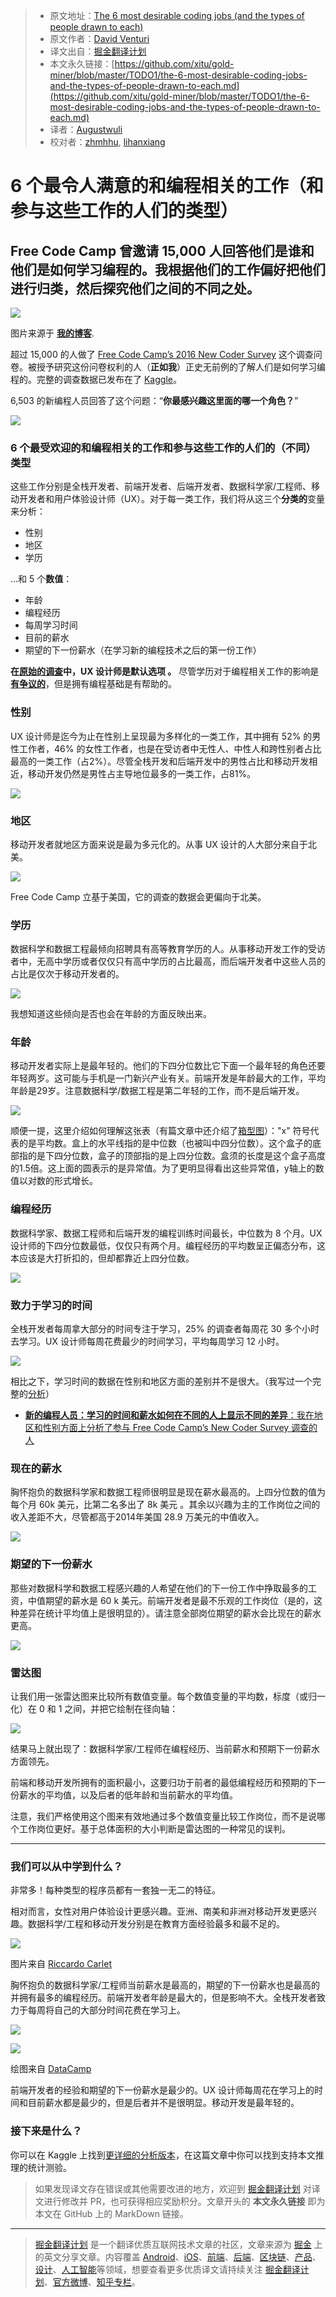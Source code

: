 > * 原文地址：[The 6 most desirable coding jobs (and the types of people drawn to each)](https://medium.freecodecamp.org/the-6-most-desirable-coding-jobs-and-the-types-of-people-drawn-to-each-aebac45fd7f7)
> * 原文作者：[David Venturi](https://medium.freecodecamp.org/@davidventuri?source=post_header_lockup)
> * 译文出自：[掘金翻译计划](https://github.com/xitu/gold-miner)
> * 本文永久链接：[https://github.com/xitu/gold-miner/blob/master/TODO1/the-6-most-desirable-coding-jobs-and-the-types-of-people-drawn-to-each.md](https://github.com/xitu/gold-miner/blob/master/TODO1/the-6-most-desirable-coding-jobs-and-the-types-of-people-drawn-to-each.md)
> * 译者：[Augustwuli](https://github.com/Augustwuli)
> * 校对者：[zhmhhu](https://github.com/zhmhhu), [lihanxiang](https://github.com/lihanxiang)

# 6 个最令人满意的和编程相关的工作（和参与这些工作的人们的类型）

## Free Code Camp 曾邀请 15,000 人回答他们是谁和他们是如何学习编程的。我根据他们的工作偏好把他们进行归类，然后探究他们之间的不同之处。

![](https://cdn-images-1.medium.com/max/2000/1*g4XcQbA156OfOKVlMox2Tw.png)

图片来源于 [**我的博客**](http://davidventuri.com/).

超过 15,000 的人做了 [Free Code Camp’s 2016 New Coder Survey](https://medium.freecodecamp.com/we-asked-15-000-people-who-they-are-and-how-theyre-learning-to-code-4104e29b2781#.jlsxxy4si) 这个调查问卷。被授予研究这份问卷权利的人（**正如我**）正史无前例的了解人们是如何学习编程的。完整的调查数据已发布在了 [Kaggle](https://www.kaggle.com/freecodecamp/2016-new-coder-survey-)。

6,503 的新编程人员回答了这个问题：“**你最感兴趣这里面的哪一个角色？**”

![](https://cdn-images-1.medium.com/max/800/1*JvwYcnfRj4Iagpz9iPNhhA.png)

### 6 个最受欢迎的和编程相关的工作和参与这些工作的人们的（不同）类型

这些工作分别是全栈开发者、前端开发者、后端开发者、数据科学家/工程师、移动开发者和用户体验设计师（UX）。对于每一类工作，我们将从这三个**分类的**变量来分析：

*   性别
*   地区
*   学历

...和 5 个**数值**：

*   年龄
*   编程经历
*   每周学习时间
*   目前的薪水
*   期望的下一份薪水（在学习新的编程技术之后的第一份工作）

**在[原始的调查](https://github.com/FreeCodeCamp/2016-new-coder-survey/blob/master/survey-data-dictionary.md)中，UX 设计师是默认选项 。** 尽管学历对于编程相关工作的影响是[**有争议的**](http://uxmastery.com/how-much-code-should-a-user-experience-designer-write/)，但是拥有编程基础是有帮助的。

### 性别

UX 设计师是迄今为止在性别上呈现最为多样化的一类工作，其中拥有 52% 的男性工作者，46% 的女性工作者，也是在受访者中无性人、中性人和跨性别者占比最高的一类工作（占2%）。尽管全栈开发和后端开发中的男性占比和移动开发相近，移动开发仍然是男性占主导地位最多的一类工作，占81%。

![](https://cdn-images-1.medium.com/max/800/1*xrrI67H9qPC5n3m-6p47JQ.png)

### 地区

移动开发者就地区方面来说是最为多元化的。从事 UX 设计的人大部分来自于北美。

![](https://cdn-images-1.medium.com/max/800/1*5ph4m_K8jAQ1m0ptGMiyDA.png)

Free Code Camp 立基于美国，它的调查的数据会更偏向于北美。

### 学历

数据科学和数据工程最倾向招聘具有高等教育学历的人。从事移动开发工作的受访者中，无高中学历或者仅仅只有高中学历的占比最高，而后端开发者中这些人员的占比是仅次于移动开发者的。

![](https://cdn-images-1.medium.com/max/1000/1*3FwqSzq8akrxlC01ADfh6A.png)

我想知道这些倾向是否也会在年龄的方面反映出来。

### 年龄

移动开发者实际上是最年轻的。他们的下四分位数比它下面一个最年轻的角色还要年轻两岁。这可能与手机是一门新兴产业有关。前端开发是年龄最大的工作，平均年龄是29岁。注意数据科学/数据工程是第二年轻的工作，而不是后端开发。 

![](https://cdn-images-1.medium.com/max/800/1*GqHwVpUlWJbCBc44V2jAZQ.png)

顺便一提，这里介绍如何理解这张表（有篇文章中还介绍了[箱型图](http://www.physics.csbsju.edu/stats/box2.html)）："x" 符号代表的是平均数。盒上的水平线指的是中位数（也被叫中四分位数）。这个盒子的底部指的是下四分位数，盒子的顶部指的是上四分位数。盒须的长度是这个盒子高度的1.5倍。这上面的圆表示的是异常值。为了更明显得看出这些异常值，y轴上的数值以对数的形式增长。

### 编程经历

数据科学家、数据工程师和后端开发的编程训练时间最长，中位数为 8 个月。UX 设计师的下四分位数最低，仅仅只有两个月。编程经历的平均数呈正偏态分布，这本应该是大打折扣的，但却都靠近上四分位数。

![](https://cdn-images-1.medium.com/max/800/1*VDsE2wJmTP1fVUSfAyFQgA.png)

### 致力于学习的时间

全栈开发者每周拿大部分的时间专注于学习，25% 的调查者每周花 30 多个小时去学习。UX 设计师每周花费最少的时间学习，平均每周学习 12 小时。

![](https://cdn-images-1.medium.com/max/800/1*XnJYDr3UH5aCvVROnb0xKw.png)

相比之下，学习时间的数据在性别和地区方面的差别并不是很大。（我写过一个完整的[分析](https://medium.freecodecamp.com/new-coders-how-salary-and-time-spent-learning-vary-by-demographic-359ef1ed0da8)）

- [**新的编程人员：学习的时间和薪水如何在不同的人上显示不同的差异**：我在地区和性别方面上分析了参与 Free Code Camp’s New Coder Survey 调查的人](https://medium.freecodecamp.com/new-coders-how-salary-and-time-spent-learning-vary-by-demographic-359ef1ed0da8)

### 现在的薪水

胸怀抱负的数据科学家和数据工程师很明显是现在薪水最高的。上四分位数的值为每个月 60k 美元，比第二名多出了 8k 美元 。其余以兴趣为主的工作岗位之间的收入差距不大，尽管都高于2014年美国 28.9 万美元的中值收入。

![](https://cdn-images-1.medium.com/max/800/1*V0zzOzEIa1UeGN-ocEsUvg.png)

### 期望的下一份薪水

那些对数据科学和数据工程感兴趣的人希望在他们的下一份工作中挣取最多的工资，中值期望的薪水是 60 k 美元。前端开发者是最不乐观的工作岗位（是的，这种差异在统计平均值上是很明显的）。请注意全部岗位期望的薪水会比现在的薪水更高。

![](https://cdn-images-1.medium.com/max/800/1*P2riZaYwnCuLHmEyJ1lRQg.png)

### 雷达图

让我们用一张雷达图来比较所有数值变量。每个数值变量的平均数，标度（或归一化）在 0 和 1 之间，并把它绘制在径向轴：

![](https://cdn-images-1.medium.com/max/800/1*nDrrbok1BD72QC9PxdjRYg.png)

结果马上就出现了：数据科学家/工程师在编程经历、当前薪水和预期下一份薪水方面领先。

前端和移动开发所拥有的面积最小，这要归功于前者的最低编程经历和预期的下一份薪水的平均值，以及后者的低年龄和当前薪水的平均值。

注意，我们严格使用这个图来有效地通过多个数值变量比较工作岗位，而不是说哪个工作岗位更好。基于总体面积的大小判断是雷达图的一种常见的误判。

* * *

### 我们可以从中学到什么？

非常多！每种类型的程序员都有一套独一无二的特征。

相对而言，女性对用户体验设计更感兴趣。亚洲、南美和非洲对移动开发更感兴趣。数据科学/工程和移动开发分别是在教育方面经验最多和最不足的。

![](https://cdn-images-1.medium.com/max/800/1*Ucj1hW-dU-JC2ygLS76afg.png)

图片来自 [Riccardo Carlet](https://dribbble.com/shots/727430-Clyp-Calender-iPhone-iPad?list=users)

胸怀抱负的数据科学家/工程师当前薪水是最高的，期望的下一份薪水也是最高的并拥有最多的编程经历。前端开发者年龄是最大的，但是影响不大。全栈开发者致力于每周将自己的大部分时间花费在学习上。

![](https://cdn-images-1.medium.com/max/600/1*J4P-CJvB8oaKDxh4Vk6ukw.png)

![](https://cdn-images-1.medium.com/max/600/1*8-Das0n2UI7fX7Mi5_m23A.png)

绘图来自 [DataCamp](https://www.datacamp.com/community/tutorials/data-science-industry-infographic#gs.1VaXGTE)

前端开发者的经验和期望的下一份薪水是最少的。UX 设计师每周花在学习上的时间和目前薪水都是最少的，但是后者并不是很明显。移动开发是最年轻的。

### 接下来是什么？

你可以在 Kaggle 上找到[更详细的分析版本](https://www.kaggle.com/venturidb/d/freecodecamp/2016-new-coder-survey-/new-coders-a-deeper-dive)，在这篇文章中你可以找到支持本文推理的统计测验。 

> 如果发现译文存在错误或其他需要改进的地方，欢迎到 [掘金翻译计划](https://github.com/xitu/gold-miner) 对译文进行修改并 PR，也可获得相应奖励积分。文章开头的 **本文永久链接** 即为本文在 GitHub 上的 MarkDown 链接。


---

> [掘金翻译计划](https://github.com/xitu/gold-miner) 是一个翻译优质互联网技术文章的社区，文章来源为 [掘金](https://juejin.im) 上的英文分享文章。内容覆盖 [Android](https://github.com/xitu/gold-miner#android)、[iOS](https://github.com/xitu/gold-miner#ios)、[前端](https://github.com/xitu/gold-miner#前端)、[后端](https://github.com/xitu/gold-miner#后端)、[区块链](https://github.com/xitu/gold-miner#区块链)、[产品](https://github.com/xitu/gold-miner#产品)、[设计](https://github.com/xitu/gold-miner#设计)、[人工智能](https://github.com/xitu/gold-miner#人工智能)等领域，想要查看更多优质译文请持续关注 [掘金翻译计划](https://github.com/xitu/gold-miner)、[官方微博](http://weibo.com/juejinfanyi)、[知乎专栏](https://zhuanlan.zhihu.com/juejinfanyi)。
